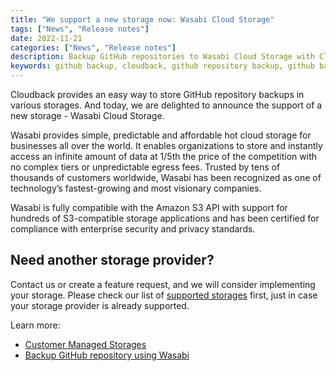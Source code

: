 ```yaml
---
title: "We support a new storage now: Wasabi Cloud Storage"
tags: ["News", "Release notes"]
date: 2022-11-21
categories: ["News", "Release notes"]
description: Backup GitHub repositories to Wasabi Cloud Storage with Cloudback.
keywords: github backup, cloudback, github repository backup, github backup as a service, github backup service, wasabi cloud storage, wasabi cloud storage provider, wasabi cloud storage providers, wasabi cloud storage provider, wasabi cloud storage providers
---
```


Cloudback provides an easy way to store GitHub repository backups in various storages. And today, we are delighted to announce the support of a new storage - Wasabi Cloud Storage. 

Wasabi provides simple, predictable and affordable hot cloud storage for businesses all over the world. It enables organizations to store and instantly access an infinite amount of data at 1/5th the price of the competition with no complex tiers or unpredictable egress fees. Trusted by tens of thousands of customers worldwide, Wasabi has been recognized as one of technology’s fastest-growing and most visionary companies.

Wasabi is fully compatible with the Amazon S3 API with support for hundreds of S3-compatible storage applications and has been certified for compliance with enterprise security and privacy standards.

## Need another storage provider?

Contact us or create a feature request, and we will consider implementing your storage. Please check our list of [supported storages](https://docs.cloudback.it/features/customer-storages/#supported-storages) first, just in case your storage provider is already supported.

Learn more: 
 - [Customer Managed Storages](https://docs.cloudback.it/features/customer-storages/)
 - [Backup GitHub repository using Wasabi](https://docs.cloudback.it/custom-storages/wasabi/) 